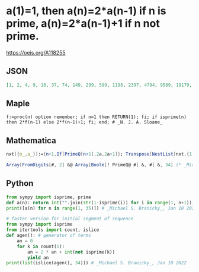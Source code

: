 # a\(1\)\=1, then a\(n\)\=2\*a\(n\-1\) if n is prime, a\(n\)\=2\*a\(n\-1\)\+1 if n not prime\.
https://oeis.org/A118255
## JSON
```JSON
[1, 2, 4, 9, 18, 37, 74, 149, 299, 599, 1198, 2397, 4794, 9589, 19179, 38359, 76718, 153437, 306874, 613749, 1227499, 2454999, 4909998, 9819997, 19639995, 39279991, 78559983, 157119967, 314239934, 628479869, 1256959738, 2513919477, 5027838955, 10055677911]
```
## Maple
```Maple
f:=proc(n) option remember; if n=1 then RETURN(1); fi; if isprime(n) then 2*f(n-1) else 2*f(n-1)+1; fi; end; # _N. J. A. Sloane_
```
## Mathematica
```Mathematica
nxt[{n_,a_}]:={n+1,If[PrimeQ[n+1],2a,2a+1]}; Transpose[NestList[nxt,{1,1},40]][[2]] (* _Harvey P. Dale_, Jan 22 2015 *)
```
```Mathematica
Array[FromDigits[#, 2] &@ Array[Boole[! PrimeQ@ #] &, #] &, 34] (* _Michael De Vlieger_, Nov 01 2016 *)
```
## Python
```Python
from sympy import isprime, prime
def a(n): return int("".join(str(1-isprime(i)) for i in range(1, n+1)), 2)
print([a(n) for n in range(1, 35)]) # _Michael S. Branicky_, Jan 10 2022
```
```Python
# faster version for initial segment of sequence
from sympy import isprime
from itertools import count, islice
def agen(): # generator of terms
    an = 0
    for k in count(1):
        an = 2 * an + int(not isprime(k))
        yield an
print(list(islice(agen(), 34))) # _Michael S. Branicky_, Jan 10 2022
```
